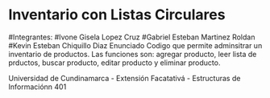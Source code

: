 # Inventario con Listas Circulares

#Integrantes:
#Ivone Gisela Lopez Cruz
#Gabriel Esteban Martinez Roldan
#Kevin Esteban Chiquillo Diaz
Enunciado
Codigo que permite adminsitrar un inventario de productos. Las funciones son: agregar producto, leer lista de prductos, buscar producto, editar producto y eliminar producto.

Universidad de Cundinamarca - Extensión Facatativá - Estructuras de Informaciónn 401
